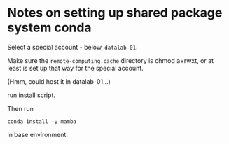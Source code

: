 # Notes on setting up shared package system conda

Select a special account - below, `datalab-01`.

Make sure the `remote-computing.cache` directory is chmod a+rwxt, or at least is set up that way for the special account.

(Hmm, could host it in datalab-01...)

run install script.

Then run

```
conda install -y mamba
```
in base environment.
